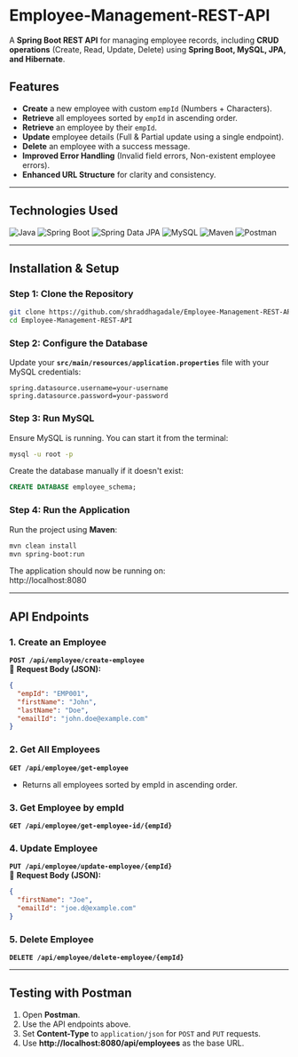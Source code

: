# Employee-Management-REST-API

A **Spring Boot REST API** for managing employee records, including **CRUD operations** (Create, Read, Update, Delete) using **Spring Boot, MySQL, JPA, and Hibernate**.

## Features
- **Create** a new employee with custom `empId` (Numbers + Characters).
- **Retrieve** all employees sorted by `empId` in ascending order.
- **Retrieve** an employee by their `empId`.
- **Update** employee details (Full & Partial update using a single endpoint).
- **Delete** an employee with a success message.
- **Improved Error Handling** (Invalid field errors, Non-existent employee errors).
- **Enhanced URL Structure** for clarity and consistency.

---

## Technologies Used
![Java](https://img.shields.io/badge/Java-ED8B00?style=for-the-badge&logo=openjdk&logoColor=white)
![Spring Boot](https://img.shields.io/badge/Spring%20Boot-6DB33F?style=for-the-badge&logo=spring-boot&logoColor=white)
![Spring Data JPA](https://img.shields.io/badge/Spring%20Data%20JPA-6DB33F?style=for-the-badge&logo=spring&logoColor=white)
![MySQL](https://img.shields.io/badge/MySQL-4479A1?style=for-the-badge&logo=mysql&logoColor=white)
![Maven](https://img.shields.io/badge/Maven-C71A36?style=for-the-badge&logo=apache-maven&logoColor=white)
![Postman](https://img.shields.io/badge/Postman-FF6C37?style=for-the-badge&logo=postman&logoColor=white)

---

## Installation & Setup

### **Step 1: Clone the Repository**
```sh
git clone https://github.com/shraddhagadale/Employee-Management-REST-API.git
cd Employee-Management-REST-API
```

### **Step 2: Configure the Database**
Update your **`src/main/resources/application.properties`** file with your MySQL credentials:
```
spring.datasource.username=your-username
spring.datasource.password=your-password
```

### **Step 3: Run MySQL**
Ensure MySQL is running. You can start it from the terminal:
```sh
mysql -u root -p
```
Create the database manually if it doesn't exist:
```sql
CREATE DATABASE employee_schema;
```

### **Step 4: Run the Application**
Run the project using **Maven**:
```sh
mvn clean install
mvn spring-boot:run
```
The application should now be running on:  
 http://localhost:8080

---

##  API Endpoints

### **1. Create an Employee**
**`POST /api/employee/create-employee`**  
📩 **Request Body (JSON):**
```json
{
  "empId": "EMP001",
  "firstName": "John",
  "lastName": "Doe",
  "emailId": "john.doe@example.com"
}

```

### **2. Get All Employees**
**`GET /api/employee/get-employee`**
- Returns all employees sorted by empId in ascending order.

### **3. Get Employee by empId**
**`GET /api/employee/get-employee-id/{empId}`** 

### **4. Update Employee**
**`PUT /api/employee/update-employee/{empId}`**  
📩 **Request Body (JSON):**
```json
{
  "firstName": "Joe",
  "emailId": "joe.d@example.com"
}

```

### **5. Delete Employee**
**`DELETE /api/employee/delete-employee/{empId}`**

---

## Testing with Postman
1. Open **Postman**.
2. Use the API endpoints above.
3. Set **Content-Type** to `application/json` for `POST` and `PUT` requests.
4. Use **http://localhost:8080/api/employees** as the base URL.


